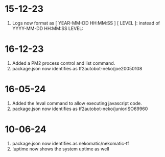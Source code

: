 # 15-12-23
1. Logs now format as [ YEAR-MM-DD HH:MM:SS ] [ LEVEL ]: instead of YYYY-MM-DD HH:MM:SS LEVEL:
# 16-12-23
1. Added a PM2 process control and list command.
2. package.json now identifies as tf2autobot-neko/joe20050108
# 16-05-24
1. Added the !eval command to allow executing javascript code.
2. package.json now identifies as tf2autobot-neko/juniorISO69960
# 10-06-24
1. package.json now identifies as nekomatic/nekomatic-tf
2. !uptime now shows the system uptime as well